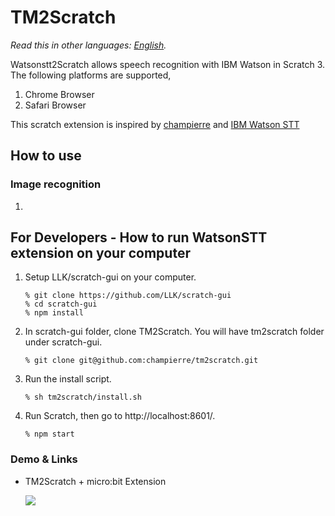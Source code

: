 # TM2Scratch

*Read this in other languages: [English](README.md).*

Watsonstt2Scratch allows speech recognition with IBM Watson in Scratch 3. The following platforms are supported, 
1. Chrome Browser
2. Safari Browser

This scratch extension is inspired by [champierre](https://github.com/champierre/speech2scratch) and [IBM Watson STT](https://cloud.ibm.com/apidocs/speech-to-text)
## How to use

### Image recognition

1. 


## For Developers - How to run WatsonSTT extension on your computer

1. Setup LLK/scratch-gui on your computer.

    ```
    % git clone https://github.com/LLK/scratch-gui
    % cd scratch-gui
    % npm install
    ```

2. In scratch-gui folder, clone TM2Scratch. You will have tm2scratch folder under scratch-gui.

    ```
    % git clone git@github.com:champierre/tm2scratch.git
    ```

3. Run the install script.

    ```
    % sh tm2scratch/install.sh
    ```

4. Run Scratch, then go to http://localhost:8601/.

    ```
    % npm start
    ```

### Demo & Links

- TM2Scratch + micro:bit Extension

  <img src="images/rsp.gif" />
